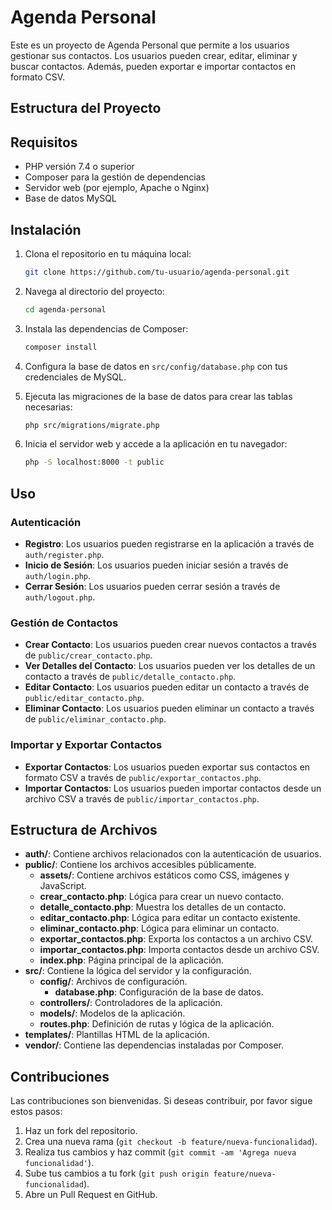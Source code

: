 # Agenda Personal

Este es un proyecto de Agenda Personal que permite a los usuarios gestionar sus contactos. Los usuarios pueden crear, editar, eliminar y buscar contactos. Además, pueden exportar e importar contactos en formato CSV.

## Estructura del Proyecto

## Requisitos

- PHP versión 7.4 o superior
- Composer para la gestión de dependencias
- Servidor web (por ejemplo, Apache o Nginx)
- Base de datos MySQL

## Instalación

1. Clona el repositorio en tu máquina local:

    ```sh
    git clone https://github.com/tu-usuario/agenda-personal.git
    ```

2. Navega al directorio del proyecto:

    ```sh
    cd agenda-personal
    ```

3. Instala las dependencias de Composer:

    ```sh
    composer install
    ```

4. Configura la base de datos en `src/config/database.php` con tus credenciales de MySQL.

5. Ejecuta las migraciones de la base de datos para crear las tablas necesarias:

    ```sh
    php src/migrations/migrate.php
    ```

6. Inicia el servidor web y accede a la aplicación en tu navegador:

    ```sh
    php -S localhost:8000 -t public
    ```

## Uso

### Autenticación

- **Registro**: Los usuarios pueden registrarse en la aplicación a través de `auth/register.php`.
- **Inicio de Sesión**: Los usuarios pueden iniciar sesión a través de `auth/login.php`.
- **Cerrar Sesión**: Los usuarios pueden cerrar sesión a través de `auth/logout.php`.

### Gestión de Contactos

- **Crear Contacto**: Los usuarios pueden crear nuevos contactos a través de `public/crear_contacto.php`.
- **Ver Detalles del Contacto**: Los usuarios pueden ver los detalles de un contacto a través de `public/detalle_contacto.php`.
- **Editar Contacto**: Los usuarios pueden editar un contacto a través de `public/editar_contacto.php`.
- **Eliminar Contacto**: Los usuarios pueden eliminar un contacto a través de `public/eliminar_contacto.php`.

### Importar y Exportar Contactos

- **Exportar Contactos**: Los usuarios pueden exportar sus contactos en formato CSV a través de `public/exportar_contactos.php`.
- **Importar Contactos**: Los usuarios pueden importar contactos desde un archivo CSV a través de `public/importar_contactos.php`.

## Estructura de Archivos

- **auth/**: Contiene archivos relacionados con la autenticación de usuarios.
- **public/**: Contiene los archivos accesibles públicamente.
  - **assets/**: Contiene archivos estáticos como CSS, imágenes y JavaScript.
  - **crear_contacto.php**: Lógica para crear un nuevo contacto.
  - **detalle_contacto.php**: Muestra los detalles de un contacto.
  - **editar_contacto.php**: Lógica para editar un contacto existente.
  - **eliminar_contacto.php**: Lógica para eliminar un contacto.
  - **exportar_contactos.php**: Exporta los contactos a un archivo CSV.
  - **importar_contactos.php**: Importa contactos desde un archivo CSV.
  - **index.php**: Página principal de la aplicación.
- **src/**: Contiene la lógica del servidor y la configuración.
  - **config/**: Archivos de configuración.
    - **database.php**: Configuración de la base de datos.
  - **controllers/**: Controladores de la aplicación.
  - **models/**: Modelos de la aplicación.
  - **routes.php**: Definición de rutas y lógica de la aplicación.
- **templates/**: Plantillas HTML de la aplicación.
- **vendor/**: Contiene las dependencias instaladas por Composer.

## Contribuciones

Las contribuciones son bienvenidas. Si deseas contribuir, por favor sigue estos pasos:

1. Haz un fork del repositorio.
2. Crea una nueva rama (`git checkout -b feature/nueva-funcionalidad`).
3. Realiza tus cambios y haz commit (`git commit -am 'Agrega nueva funcionalidad'`).
4. Sube tus cambios a tu fork (`git push origin feature/nueva-funcionalidad`).
5. Abre un Pull Request en GitHub.




